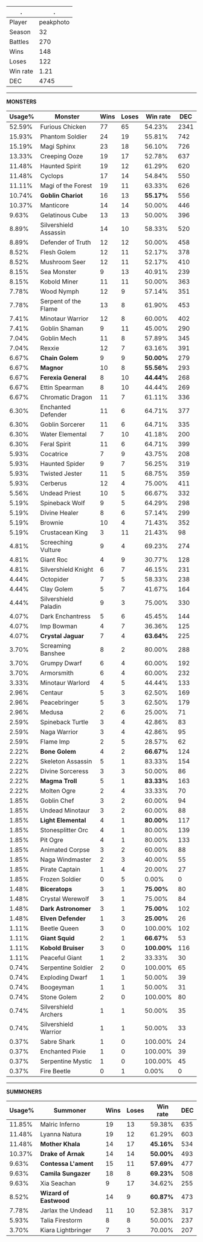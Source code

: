 .|.
|-|-
Player|peakphoto
Season|32
Battles|270
Wins|148
Loses|122
Win rate|1.21
DEC|4745

---
**MONSTERS**

Usage%|Monster|Wins|Loses|Win rate|DEC|
-|-|-|-|-|-|
52.59%|Furious Chicken|77|65|54.23%|2341|
15.93%|Phantom Soldier|24|19|55.81%|742|
15.19%|Magi Sphinx|23|18|56.10%|726|
13.33%|Creeping Ooze|19|17|52.78%|637|
11.48%|Haunted Spirit|19|12|61.29%|620|
11.48%|Cyclops|17|14|54.84%|550|
11.11%|Magi of the Forest|19|11|63.33%|626|
10.74%|**Goblin Chariot**|16|13|**55.17%**|556|
10.37%|Manticore|14|14|50.00%|446|
9.63%|Gelatinous Cube|13|13|50.00%|396|
8.89%|Silvershield Assassin|14|10|58.33%|520|
8.89%|Defender of Truth|12|12|50.00%|458|
8.52%|Flesh Golem|12|11|52.17%|378|
8.52%|Mushroom Seer|12|11|52.17%|410|
8.15%|Sea Monster|9|13|40.91%|239|
8.15%|Kobold Miner|11|11|50.00%|363|
7.78%|Wood Nymph|12|9|57.14%|351|
7.78%|Serpent of the Flame|13|8|61.90%|453|
7.41%|Minotaur Warrior|12|8|60.00%|402|
7.41%|Goblin Shaman|9|11|45.00%|290|
7.04%|Goblin Mech|11|8|57.89%|345|
7.04%|Rexxie|12|7|63.16%|391|
6.67%|**Chain Golem**|9|9|**50.00%**|279|
6.67%|**Magnor**|10|8|**55.56%**|293|
6.67%|**Ferexia General**|8|10|**44.44%**|268|
6.67%|Ettin Spearman|8|10|44.44%|269|
6.67%|Chromatic Dragon|11|7|61.11%|336|
6.30%|Enchanted Defender|11|6|64.71%|377|
6.30%|Goblin Sorcerer|11|6|64.71%|335|
6.30%|Water Elemental|7|10|41.18%|200|
6.30%|Feral Spirit|11|6|64.71%|399|
5.93%|Cocatrice|7|9|43.75%|208|
5.93%|Haunted Spider|9|7|56.25%|319|
5.93%|Twisted Jester|11|5|68.75%|359|
5.93%|Cerberus|12|4|75.00%|411|
5.56%|Undead Priest|10|5|66.67%|332|
5.19%|Spineback Wolf|9|5|64.29%|298|
5.19%|Divine Healer|8|6|57.14%|299|
5.19%|Brownie|10|4|71.43%|352|
5.19%|Crustacean King|3|11|21.43%|98|
4.81%|Screeching Vulture|9|4|69.23%|274|
4.81%|Giant Roc|4|9|30.77%|128|
4.81%|Silvershield Knight|6|7|46.15%|231|
4.44%|Octopider|7|5|58.33%|238|
4.44%|Clay Golem|5|7|41.67%|164|
4.44%|Silvershield Paladin|9|3|75.00%|330|
4.07%|Dark Enchantress|5|6|45.45%|144|
4.07%|Imp Bowman|4|7|36.36%|125|
4.07%|**Crystal Jaguar**|7|4|**63.64%**|225|
3.70%|Screaming Banshee|8|2|80.00%|288|
3.70%|Grumpy Dwarf|6|4|60.00%|192|
3.70%|Armorsmith|6|4|60.00%|232|
3.33%|Minotaur Warlord|4|5|44.44%|133|
2.96%|Centaur|5|3|62.50%|169|
2.96%|Peacebringer|5|3|62.50%|179|
2.96%|Medusa|2|6|25.00%|71|
2.59%|Spineback Turtle|3|4|42.86%|83|
2.59%|Naga Warrior|3|4|42.86%|95|
2.59%|Flame Imp|2|5|28.57%|62|
2.22%|**Bone Golem**|4|2|**66.67%**|124|
2.22%|Skeleton Assassin|5|1|83.33%|154|
2.22%|Divine Sorceress|3|3|50.00%|86|
2.22%|**Magma Troll**|5|1|**83.33%**|163|
2.22%|Molten Ogre|2|4|33.33%|70|
1.85%|Goblin Chef|3|2|60.00%|94|
1.85%|Undead Minotaur|3|2|60.00%|88|
1.85%|**Light Elemental**|4|1|**80.00%**|117|
1.85%|Stonesplitter Orc|4|1|80.00%|139|
1.85%|Pit Ogre|4|1|80.00%|133|
1.85%|Animated Corpse|3|2|60.00%|88|
1.85%|Naga Windmaster|2|3|40.00%|55|
1.85%|Pirate Captain|1|4|20.00%|27|
1.85%|Frozen Soldier|0|5|0.00%|0|
1.48%|**Biceratops**|3|1|**75.00%**|80|
1.48%|Crystal Werewolf|3|1|75.00%|84|
1.48%|**Dark Astronomer**|3|1|**75.00%**|102|
1.48%|**Elven Defender**|1|3|**25.00%**|26|
1.11%|Beetle Queen|3|0|100.00%|102|
1.11%|**Giant Squid**|2|1|**66.67%**|53|
1.11%|**Kobold Bruiser**|3|0|**100.00%**|116|
1.11%|Peaceful Giant|1|2|33.33%|30|
0.74%|Serpentine Soldier|2|0|100.00%|65|
0.74%|Exploding Dwarf|1|1|50.00%|39|
0.74%|Boogeyman|1|1|50.00%|31|
0.74%|Stone Golem|2|0|100.00%|80|
0.74%|Silvershield Archers|1|1|50.00%|35|
0.74%|Silvershield Warrior|1|1|50.00%|33|
0.37%|Sabre Shark|1|0|100.00%|24|
0.37%|Enchanted Pixie|1|0|100.00%|39|
0.37%|Serpentine Mystic|1|0|100.00%|45|
0.37%|Fire Beetle|0|1|0.00%|0|

---
**SUMMONERS**

Usage%|Summoner|Wins|Loses|Win rate|DEC|
-|-|-|-|-|-|
11.85%|Malric Inferno|19|13|59.38%|635|
11.48%|Lyanna Natura|19|12|61.29%|603|
11.48%|**Mother Khala**|14|17|**45.16%**|534|
10.37%|**Drake of Arnak**|14|14|**50.00%**|493|
9.63%|**Contessa L'ament**|15|11|**57.69%**|477|
9.63%|**Camila Sungazer**|18|8|**69.23%**|508|
9.63%|Xia Seachan|9|17|34.62%|255|
8.52%|**Wizard of Eastwood**|14|9|**60.87%**|473|
7.78%|Jarlax the Undead|11|10|52.38%|317|
5.93%|Talia Firestorm|8|8|50.00%|237|
3.70%|Kiara Lightbringer|7|3|70.00%|207|
